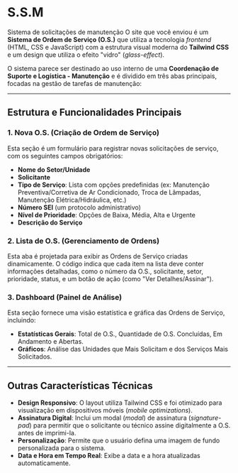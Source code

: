 # S.S.M
Sistema de solicitações de manutenção
O site que você enviou é um **Sistema de Ordem de Serviço (O.S.)** que utiliza a tecnologia *frontend* (HTML, CSS e JavaScript) com a estrutura visual moderna do **Tailwind CSS** e um design que utiliza o efeito "vidro" (*glass-effect*).

O sistema parece ser destinado ao uso interno de uma **Coordenação de Suporte e Logística - Manutenção** e é dividido em três abas principais, focadas na gestão de tarefas de manutenção:

---

## Estrutura e Funcionalidades Principais

### 1. Nova O.S. (Criação de Ordem de Serviço)
Esta seção é um formulário para registrar novas solicitações de serviço, com os seguintes campos obrigatórios:
* **Nome do Setor/Unidade**
* **Solicitante**
* **Tipo de Serviço**: Lista com opções predefinidas (ex: Manutenção Preventiva/Corretiva de Ar Condicionado, Troca de Lâmpadas, Manutenção Elétrica/Hidráulica, etc.)
* **Número SEI** (um protocolo administrativo)
* **Nível de Prioridade**: Opções de Baixa, Média, Alta e Urgente
* **Descrição do Serviço**

### 2. Lista de O.S. (Gerenciamento de Ordens)
Esta aba é projetada para exibir as Ordens de Serviço criadas dinamicamente. O código indica que cada item na lista deve conter informações detalhadas, como o número da O.S., solicitante, setor, prioridade, status, e um botão de ação (como "Ver Detalhes/Assinar").

### 3. Dashboard (Painel de Análise)
Esta seção fornece uma visão estatística e gráfica das Ordens de Serviço, incluindo:
* **Estatísticas Gerais**: Total de O.S., Quantidade de O.S. Concluídas, Em Andamento e Abertas.
* **Gráficos**: Análise das Unidades que Mais Solicitam e dos Serviços Mais Solicitados.

---

## Outras Características Técnicas

* **Design Responsivo**: O layout utiliza Tailwind CSS e foi otimizado para visualização em dispositivos móveis (*mobile optimizations*).
* **Assinatura Digital**: Inclui um modal (*modal*) de assinatura (*signature-pad*) para permitir que o solicitante ou técnico assine digitalmente a O.S. antes de imprimi-la.
* **Personalização**: Permite que o usuário defina uma imagem de fundo personalizada para o sistema.
* **Data e Hora em Tempo Real**: Exibe a data e a hora atualizadas automaticamente.
